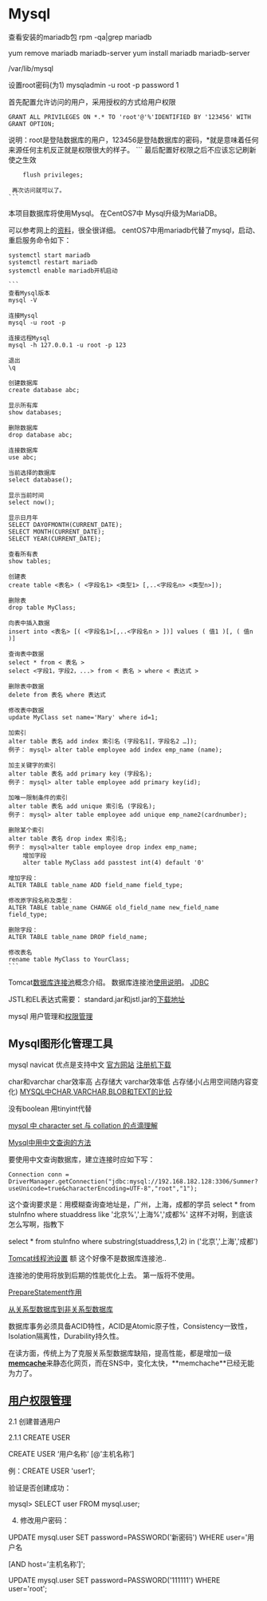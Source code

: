 Mysql
======
查看安装的mariadb包
rpm -qa|grep mariadb

yum remove mariadb mariadb-server
yum install mariadb mariadb-server

/var/lib/mysql

设置root密码(为1)
mysqladmin -u root -p password 1

首先配置允许访问的用户，采用授权的方式给用户权限

    GRANT ALL PRIVILEGES ON *.* TO 'root'@'%'IDENTIFIED BY '123456' WITH GRANT OPTION;
 说明：root是登陆数据库的用户，123456是登陆数据库的密码，*就是意味着任何来源任何主机反正就是权限很大的样子。
	```
	最后配置好权限之后不应该忘记刷新使之生效
	
	    flush privileges;

	 再次访问就可以了。
	```
本项目数据库将使用Mysql。
在CentOS7中 Mysql升级为MariaDB。

可以参考网上的[资料](http://www.cnblogs.com/zhangzhu/archive/2013/07/04/3172486.html)，很全很详细。
centOS7中用mariadb代替了mysql，启动、重启服务命令如下：

    systemctl start mariadb
    systemctl restart mariadb
    systemctl enable mariadb开机启动

    ```
    查看Mysql版本
    mysql -V

    连接Mysql
    mysql -u root -p

    连接远程Mysql
    mysql -h 127.0.0.1 -u root -p 123

    退出
    \q

    创建数据库
    create database abc;

    显示所有库
    show databases;

    删除数据库
    drop database abc;

    连接数据库
    use abc;

    当前选择的数据库
    select database();

    显示当前时间
    select now();

    显示日月年
    SELECT DAYOFMONTH(CURRENT_DATE);
    SELECT MONTH(CURRENT_DATE); 
    SELECT YEAR(CURRENT_DATE);

    查看所有表
    show tables;

    创建表
    create table <表名> ( <字段名1> <类型1> [,..<字段名n> <类型n>]);

    删除表
    drop table MyClass;

    向表中插入数据
    insert into <表名> [( <字段名1>[,..<字段名n > ])] values ( 值1 )[, ( 值n )]

    查询表中数据
    select * from < 表名 >
    select <字段1，字段2，...> from < 表名 > where < 表达式 >

    删除表中数据
    delete from 表名 where 表达式

    修改表中数据
    update MyClass set name='Mary' where id=1;

    加索引
    alter table 表名 add index 索引名 (字段名1[，字段名2 …]);
    例子： mysql> alter table employee add index emp_name (name);

    加主关键字的索引
    alter table 表名 add primary key (字段名);
    例子： mysql> alter table employee add primary key(id);

    加唯一限制条件的索引
    alter table 表名 add unique 索引名 (字段名);
    例子： mysql> alter table employee add unique emp_name2(cardnumber);

    删除某个索引
    alter table 表名 drop index 索引名;
    例子： mysql>alter table employee drop index emp_name;
        增加字段
        alter table MyClass add passtest int(4) default '0'

    增加字段：
    ALTER TABLE table_name ADD field_name field_type;

    修改原字段名称及类型：
    ALTER TABLE table_name CHANGE old_field_name new_field_name field_type;

    删除字段：
    ALTER TABLE table_name DROP field_name;

    修改表名
    rename table MyClass to YourClass;
    ```


Tomcat[数据库连接池](http://baike.baidu.com/link?url=qGzAlxhyEKKfvibRdC1YnmEwxDJh_Mt_lYe6Ojz48sZFPGO1GrNaLcJQGu8L3iow4224H3-zssIyz4qK8LUKX_)概念介绍。
数据库连接池[使用说明](http://jingyan.baidu.com/article/a24b33cd6be2a019ff002b10.html)。
[JDBC](http://baike.baidu.com/link?url=7ayq9q-4L9mntaJNE_VgE96cZ3Usc5LlCcOeByiWW2vOnJtYmrMB0K_75XGwssMDF9TQ33JdgTR5Bv0jsE5z9_)

JSTL和EL表达式需要：
standard.jar和jstl.jar的[下载地址](http://blog.sina.com.cn/s/blog_904d1154010108jj.html)

mysql 用户管理和[权限管理](http://www.cnblogs.com/fslnet/p/3143344.html)


## Mysql图形化管理工具
mysql navicat
优点是支持中文
[官方网站](http://www.navicat.com.cn/)
[注册机下载](http://download.csdn.net/detail/ydq0828/7378133)

char和varchar
char效率高 占存储大
varchar效率低 占存储小(占用空间随内容变化)
[MYSQL中CHAR,VARCHAR,BLOB和TEXT的比较](http://blog.csdn.net/forever0wind/article/details/7473576)

没有boolean
用tinyint代替

[mysql 中 character set 与 collation 的点滴理解](http://zhongwei-leg.iteye.com/blog/899227)

[Mysql中用中文查询的方法](http://www.ibm.com/developerworks/cn/java/j-lo-chinesecoding/)

要使用中文查询数据库，建立连接时应如下写：

    Connection conn = DriverManager.getConnection("jdbc:mysql://192.168.182.128:3306/Summer?useUnicode=true&characterEncoding=UTF-8","root","1");


这个查询要求是：用模糊查询查地址是，广州，上海，成都的学员
select * from stuInfno where stuaddress like '北京%','上海%','成都%'
这样不对啊，到底该怎么写啊，指教下

select * from stuInfno 
where substring(stuaddress,1,2) in ('北京','上海','成都')

[Tomcat线程池设置](http://my.oschina.net/u/1266624/blog/163539)
额 这个好像不是数据库连接池..

连接池的使用将放到后期的性能优化上去。
第一版将不使用。

[PrepareStatement作用](http://zhidao.baidu.com/link?url=nRWmzf3zckaZROf3U46F8kgBsEg9JnnJkvJngEaZ-3MKQ-BeBc7bMYR5AzCzC_BtD8eq97biEnMkSUYCAa-Iha)

[从关系型数据库到非关系型数据库](http://blog.csdn.net/robinjwong/article/details/18502195)

数据库事务必须具备ACID特性，ACID是Atomic原子性，Consistency一致性，Isolation隔离性，Durability持久性。

在读方面，传统上为了克服关系型数据库缺陷，提高性能，都是增加一级 [**memcache**](http://baike.baidu.com/link?url=DF2GBJjkYN4IK436o4ZEl5R8YJ4mPqtmpUcsZHAVtroIc-wdSecYUgXtYpvbfvNcvUHMJVxS5XdcOqCnqvNt6_)来静态化网页，而在SNS中，变化太快，**memchache**已经无能为力了。


## [用户权限管理](http://www.cnblogs.com/4php/p/4113593.html)
2.1 创建普通用户

2.1.1 CREATE USER

CREATE USER ‘用户名称’ [@’主机名称’]

例：CREATE USER 'user1';

验证是否创建成功：

mysql> SELECT user FROM mysql.user;

4. 修改用户密码：

 

UPDATE mysql.user SET password=PASSWORD('新密码') WHERE user='用户名

[AND host=’主机名称’]';

UPDATE mysql.user SET password=PASSWORD('111111') WHERE user='root';